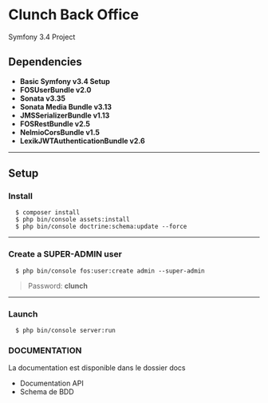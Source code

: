 Clunch Back Office
========================

Symfony 3.4 Project

Dependencies
--------------

  * **Basic Symfony v3.4 Setup**
  * **FOSUserBundle v2.0**
  * **Sonata v3.35**
  * **Sonata Media Bundle v3.13**
  * **JMSSerializerBundle v1.13**
  * **FOSRestBundle v2.5**
  * **NelmioCorsBundle v1.5**
  * **LexikJWTAuthenticationBundle v2.6**

--------------

Setup
--------------

### Install
```shell
  $ composer install
  $ php bin/console assets:install
  $ php bin/console doctrine:schema:update --force
```

***
### Create a SUPER-ADMIN user
```shell
  $ php bin/console fos:user:create admin --super-admin
```
> Password: **clunch**
***

### Launch
```shell
  $ php bin/console server:run
```


### DOCUMENTATION
La documentation est disponible dans le dossier docs
- Documentation API
- Schema de BDD
